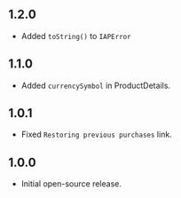 ## 1.2.0

* Added `toString()` to `IAPError`

## 1.1.0

* Added `currencySymbol` in ProductDetails.

## 1.0.1

* Fixed `Restoring previous purchases` link.

## 1.0.0

* Initial open-source release.